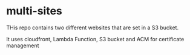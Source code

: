 # multi-sites

THis repo contains two different websites that are set in a S3 bucket.

It uses cloudfront, Lambda Function, S3 bucket and ACM for certificate management
